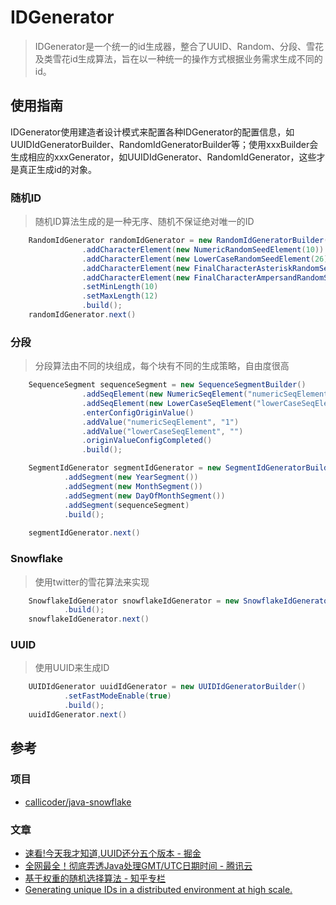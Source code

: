 # IDGenerator

> IDGenerator是一个统一的id生成器，整合了UUID、Random、分段、雪花及类雪花id生成算法，旨在以一种统一的操作方式根据业务需求生成不同的id。

## 使用指南

IDGenerator使用建造者设计模式来配置各种IDGenerator的配置信息，如UUIDIdGeneratorBuilder、RandomIdGeneratorBuilder等；使用xxxBuilder会生成相应的xxxGenerator，如UUIDIdGenerator、RandomIdGenerator，这些才是真正生成id的对象。

### 随机ID

> 随机ID算法生成的是一种无序、随机不保证绝对唯一的ID

```java 
    RandomIdGenerator randomIdGenerator = new RandomIdGeneratorBuilder()
                .addCharacterElement(new NumericRandomSeedElement(10))
                .addCharacterElement(new LowerCaseRandomSeedElement(26))
                .addCharacterElement(new FinalCharacterAsteriskRandomSeedElement(1))
                .addCharacterElement(new FinalCharacterAmpersandRandomSeedElement(1))
                .setMinLength(10)
                .setMaxLength(12)
                .build();
    randomIdGenerator.next()
```

### 分段

> 分段算法由不同的块组成，每个块有不同的生成策略，自由度很高

```java 
    SequenceSegment sequenceSegment = new SequenceSegmentBuilder()
                .addSeqElement(new NumericSeqElement("numericSeqElement", 2, 4, '0'))
                .addSeqElement(new LowerCaseSeqElement("lowerCaseSeqElement", 4, 4, '#'))
                .enterConfigOriginValue()
                .addValue("numericSeqElement", "1")
                .addValue("lowerCaseSeqElement", "")
                .originValueConfigCompleted()
                .build();

    SegmentIdGenerator segmentIdGenerator = new SegmentIdGeneratorBuilder()
            .addSegment(new YearSegment())
            .addSegment(new MonthSegment())
            .addSegment(new DayOfMonthSegment())
            .addSegment(sequenceSegment)
            .build();
            
    segmentIdGenerator.next()
```

### Snowflake

> 使用twitter的雪花算法来实现

```java 
    SnowflakeIdGenerator snowflakeIdGenerator = new SnowflakeIdGeneratorBuilder()
            .build();
    snowflakeIdGenerator.next()
```

### UUID

> 使用UUID来生成ID

```java 
    UUIDIdGenerator uuidIdGenerator = new UUIDIdGeneratorBuilder()
            .setFastModeEnable(true)
            .build();
    uuidIdGenerator.next()
```
## 参考

### 项目

+ [callicoder/java-snowflake](https://github.com/callicoder/java-snowflake)

### 文章

+ [速看!今天我才知道,UUID还分五个版本 - 掘金](https://juejin.cn/post/6864199183957262350)
+ [全网最全！彻底弄透Java处理GMT/UTC日期时间 - 腾讯云](https://cloud.tencent.com/developer/article/1777707)
+ [基于权重的随机选择算法 - 知乎专栏](https://zhuanlan.zhihu.com/p/146216606)
+ [Generating unique IDs in a distributed environment at high scale.](https://www.callicoder.com/distributed-unique-id-sequence-number-generator)